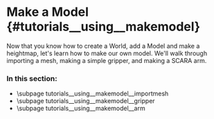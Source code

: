 Make a Model {#tutorials__using__makemodel}
============

Now that you know how to create a World, add a Model and make a heightmap, let's learn how to make our own model. We'll walk through importing a mesh, making a simple gripper, and making a SCARA arm. 


### In this section:
- \subpage tutorials__using__makemodel__importmesh
- \subpage tutorials__using__makemodel__gripper
- \subpage tutorials__using__makemodel__arm
